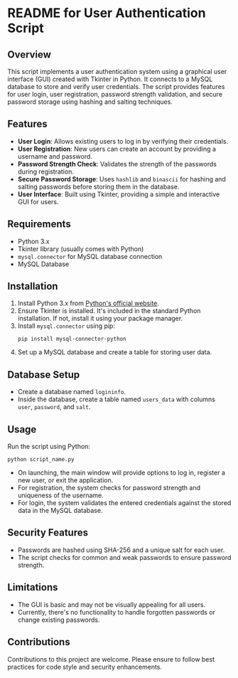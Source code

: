 # README for User Authentication Script

## Overview
This script implements a user authentication system using a graphical user interface (GUI) created with Tkinter in Python. It connects to a MySQL database to store and verify user credentials. The script provides features for user login, user registration, password strength validation, and secure password storage using hashing and salting techniques.

## Features
- **User Login**: Allows existing users to log in by verifying their credentials.
- **User Registration**: New users can create an account by providing a username and password.
- **Password Strength Check**: Validates the strength of the passwords during registration.
- **Secure Password Storage**: Uses `hashlib` and `binascii` for hashing and salting passwords before storing them in the database.
- **User Interface**: Built using Tkinter, providing a simple and interactive GUI for users.

## Requirements
- Python 3.x
- Tkinter library (usually comes with Python)
- `mysql.connector` for MySQL database connection
- MySQL Database

## Installation
1. Install Python 3.x from [Python's official website](https://www.python.org/).
2. Ensure Tkinter is installed. It's included in the standard Python installation. If not, install it using your package manager.
3. Install `mysql.connector` using pip:
   ```
   pip install mysql-connector-python
   ```
4. Set up a MySQL database and create a table for storing user data.

## Database Setup
- Create a database named `logininfo`.
- Inside the database, create a table named `users_data` with columns `user`, `password`, and `salt`.

## Usage
Run the script using Python:
```
python script_name.py
```
- On launching, the main window will provide options to log in, register a new user, or exit the application.
- For registration, the system checks for password strength and uniqueness of the username.
- For login, the system validates the entered credentials against the stored data in the MySQL database.

## Security Features
- Passwords are hashed using SHA-256 and a unique salt for each user.
- The script checks for common and weak passwords to ensure password strength.

## Limitations
- The GUI is basic and may not be visually appealing for all users.
- Currently, there's no functionality to handle forgotten passwords or change existing passwords.

## Contributions
Contributions to this project are welcome. Please ensure to follow best practices for code style and security enhancements.

